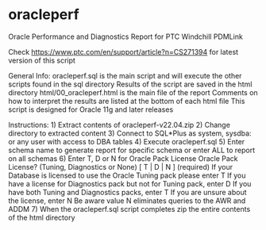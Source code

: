 # oracleperf
Oracle Performance and Diagnostics Report for PTC Windchill PDMLink

Check https://www.ptc.com/en/support/article?n=CS271394 for latest version of this script

General Info:
    oracleperf.sql is the main script and will execute the other scripts found in the sql directory
    Results of the script are saved in the html directory
    html/00_oracleperf.html is the main file of the report
    Comments on how to interpret the results are listed at the bottom of each html file
    This script is designed for Oracle 11g and later releases
    
Instructions:
    1) Extract contents of oracleperf-v22.04.zip
    2) Change directory to extracted content
    3) Connect to SQL*Plus as system, sysdba: or any user with access to DBA tables
    4) Execute oracleperf.sql
    5) Enter schema name to generate report for specific schema or enter ALL to report on all schemas
    6) Enter T, D or N for Oracle Pack License
        Oracle Pack License? (Tuning, Diagnostics or None) [ T | D | N ] (required)
        If your Database is licensed to use the Oracle Tuning pack please enter T
        If you have a license for Diagnostics pack but not for Tuning pack, enter D
        If you have both Tuning and Diagnostics packs, enter T
        If you are unsure about the license, enter N
        Be aware value N eliminates queries to the AWR and ADDM
    7) When the oracleperf.sql script completes zip the entire contents of the html directory
